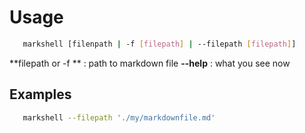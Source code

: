 # Usage

```bash
   markshell [filenpath | -f [filepath] | --filepath [filepath]]
```

**filepath or -f **
: path to markdown file
**--help**
: what you see now

## Examples

```sh
   markshell --filepath './my/markdownfile.md'
```